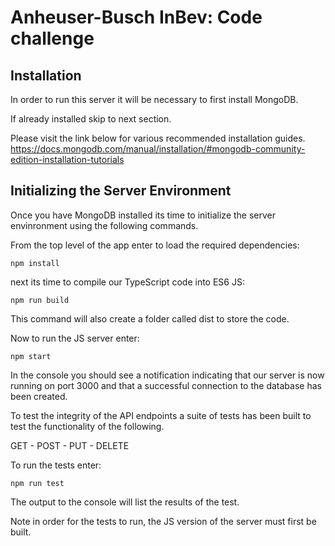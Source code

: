 # Anheuser-Busch InBev: Code challenge

## Installation

In order to run this server it will be necessary to first install MongoDB.

If already installed skip to next section.

Please visit the link below for various recommended installation guides.
https://docs.mongodb.com/manual/installation/#mongodb-community-edition-installation-tutorials

## Initializing the Server Environment

Once you have MongoDB installed its time to initialize the server envinronment using the following commands.

From the top level of the app enter to load the required dependencies:

`npm install`

next its time to compile our TypeScript code into ES6 JS:

`npm run build`

This command will also create a folder called dist to store the code.

Now to run the JS server enter:

`npm start`

In the console you should see a notification indicating that our server is now running on port 3000 and that a successful
connection to the database has been created.

To test the integrity of the API endpoints a suite of tests has been built to test the functionality of the following.

GET - POST - PUT - DELETE

To run the tests enter:

`npm run test`

The output to the console will list the results of the test.

Note in order for the tests to run, the JS version of the server must first be built. 


